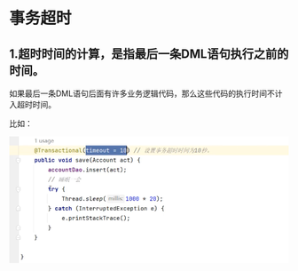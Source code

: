 # 事务超时

## 1.超时时间的计算，是指最后一条DML语句执行之前的时间。

如果最后一条DML语句后面有许多业务逻辑代码，那么这些代码的执行时间不计入超时时间。

比如：

![image-20240924163012233](./../../TyporaImage/Spring/image-20240924163012233.png)